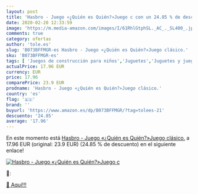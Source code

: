 ```yaml
---
layout: post
title: 'Hasbro - Juego «¿Quién es Quién?»Juego c con un 24.85 % de descuento'
date: 2020-02-20 12:33:59
image: 'https://m.media-amazon.com/images/I/61RhlGtphSL._AC_._SL400_.jpg'
comments: true
category: ofertas
author: 'tole.es'
slug: 'B073BFFMGR-es Hasbro - Juego «¿Quién es Quién?»Juego clásico.'
sku: 'B073BFFMGR-es'
tags: [ 'Juegos de construcción para niños','Juguetes','Juguetes y juegos','hasbro', ]
actualPrice: 17.96 EUR
currency: EUR
price: 17.96
comparePrice: 23.9 EUR
prodname: 'Hasbro - Juego «¿Quién es Quién?»Juego clásico.'
country: 'es'
flag: '🇪🇸'
brand: ''
buyurl: 'https://www.amazon.es/dp/B073BFFMGR/?tag=tolees-21'
descuento: '24.85'
average: '17.96'
---
```


En este momento está [Hasbro - Juego «¿Quién es Quién?»Juego clásico.](https://www.amazon.es/dp/B073BFFMGR/?tag=tolees-21) a 17.96 EUR (original: 23.9 EUR) (24.85 %  de descuento) en el siguiente enlace!

[![Hasbro - Juego «¿Quién es Quién?»Juego c](https://m.media-amazon.com/images/I/61RhlGtphSL._AC_._SL400_.jpg)](https://www.amazon.es/dp/B073BFFMGR/?tag=tolees-21)

🔎:


[🛒 Aquí!!!](https://www.amazon.es/dp/B073BFFMGR/?tag=tolees-21)
